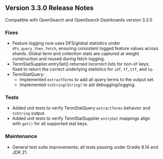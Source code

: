 ## Version 3.3.0 Release Notes

Compatible with OpenSearch and OpenSearch Dashboards version 3.3.0

### Fixes
* Feature logging now uses DFS/global statistics under `dfs_query_then_fetch`, ensuring consistent logged feature values across shards. Global term and collection stats are captured at weight construction and reused during fetch logging.
* TermStatSupplier.entrySet() returned incorrect lists for non-`df` keys; fixed to return the correct underlying statistics for `idf`, `tf`, `ttf`, and `tp`.
* TermStatQuery:
  * Implemented `extractTerms` to add all query terms to the output set.
  * Implemented `toString(String)` to aid debugging/logging.

### Tests
* Added unit tests to verify TermStatQuery `extractTerms` behavior and `toString` output.
* Added unit tests to verify TermStatSupplier `entrySet` mappings align with `get()` for all supported stat keys.

### Maintenance
* General test suite improvements; all tests passing under Gradle 8.14 and JDK 21.

